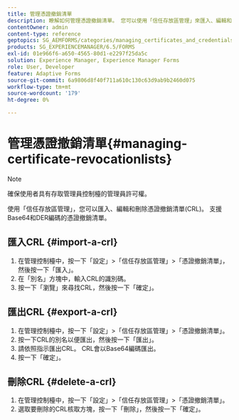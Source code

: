```yaml
---
title: 管理憑證撤銷清單
description: 瞭解如何管理憑證撤銷清單。 您可以使用「信任存放區管理」來匯入、編輯和刪除憑證撤銷清單(CRL)。
contentOwner: admin
content-type: reference
geptopics: SG_AEMFORMS/categories/managing_certificates_and_credentials
products: SG_EXPERIENCEMANAGER/6.5/FORMS
exl-id: 01e966f6-a650-4565-80d1-e2297f25da5c
solution: Experience Manager, Experience Manager Forms
role: User, Developer
feature: Adaptive Forms
source-git-commit: 6a9806d8f40f711a610c130c63d9ab9b2460d075
workflow-type: tm+mt
source-wordcount: '179'
ht-degree: 0%

---
```


# 管理憑證撤銷清單{#managing-certificate-revocationlists}

>[!NOTE]
> 
> 確保使用者具有存取管理員控制檯的管理員許可權。

使用「信任存放區管理」，您可以匯入、編輯和刪除憑證撤銷清單(CRL)。 支援Base64和DER編碼的憑證撤銷清單。

## 匯入CRL {#import-a-crl}

1. 在管理控制檯中，按一下「設定」>「信任存放區管理」>「憑證撤銷清單」，然後按一下「匯入」。
1. 在「別名」方塊中，輸入CRL的識別碼。
1. 按一下「瀏覽」來尋找CRL，然後按一下「確定」。

## 匯出CRL {#export-a-crl}

1. 在管理控制檯中，按一下「設定」>「信任存放區管理」>「憑證撤銷清單」。
1. 按一下CRL的別名以便匯出，然後按一下「匯出」。
1. 請依照指示匯出CRL。 CRL會以Base64編碼匯出。
1. 按一下「確定」。

## 刪除CRL {#delete-a-crl}

1. 在管理控制檯中，按一下「設定」>「信任存放區管理」>「憑證撤銷清單」。
1. 選取要刪除的CRL核取方塊，按一下「刪除」，然後按一下「確定」。
